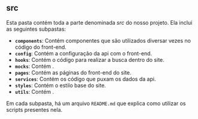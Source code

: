 ## src

Esta pasta contém toda a parte denominada *src* do nosso projeto. Ela inclui as seguintes subpastas:

- **`components`**: Contém componentes que são utilizados diversar vezes no código do front-end.
- **`config`**: Contém a configuração da api com o front-end.
- **`hooks`**: Contém o código para realizar a busca dentro do site. 
- **`mocks`**: Contém .
- **`pages`**: Contém as páginas do front-end do site.
- **`services`**: Contém os código que puxam os dados da api.
- **`styles`**: Contém o estilo base do site.
- **`utils`**: Contém .

Em cada subpasta, há um arquivo `README.md` que explica como utilizar os scripts presentes nela.